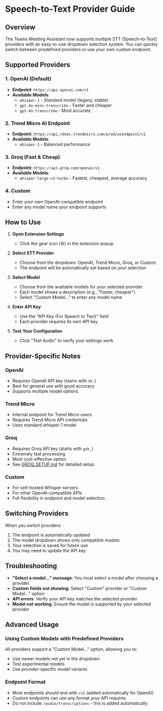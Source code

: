 # Speech-to-Text Provider Guide

## Overview

The Teams Meeting Assistant now supports multiple STT (Speech-to-Text) providers with an easy-to-use dropdown selection system. You can quickly switch between predefined providers or use your own custom endpoint.

## Supported Providers

### 1. **OpenAI** (Default)
- **Endpoint**: `https://api.openai.com/v1`
- **Available Models**:
  - `whisper-1` - Standard model (legacy, stable)
  - `gpt-4o-mini-transcribe` - Faster and cheaper
  - `gpt-4o-transcribe` - Most accurate

### 2. **Trend Micro AI Endpoint**
- **Endpoint**: `https://api.rdsec.trendmicro.com/prod/aiendpoint/v1`
- **Available Models**:
  - `whisper-1` - Balanced performance

### 3. **Groq** (Fast & Cheap)
- **Endpoint**: `https://api.groq.com/openai/v1`
- **Available Models**:
  - `whisper-large-v3-turbo` - Fastest, cheapest, average accuracy

### 4. **Custom**
- Enter your own OpenAI-compatible endpoint
- Enter any model name your endpoint supports

## How to Use

1. **Open Extension Settings**
   - Click the gear icon (⚙️) in the extension popup

2. **Select STT Provider**
   - Choose from the dropdown: OpenAI, Trend Micro, Groq, or Custom
   - The endpoint will be automatically set based on your selection

3. **Select Model**
   - Choose from the available models for your selected provider
   - Each model shows a description (e.g., "Faster, cheaper")
   - Select "Custom Model..." to enter any model name

4. **Enter API Key**
   - Use the "API Key (For Speech to Text)" field
   - Each provider requires its own API key

5. **Test Your Configuration**
   - Click "Test Audio" to verify your settings work

## Provider-Specific Notes

### OpenAI
- Requires OpenAI API key (starts with `sk-`)
- Best for general use with good accuracy
- Supports multiple model options

### Trend Micro
- Internal endpoint for Trend Micro users
- Requires Trend Micro API credentials
- Uses standard whisper-1 model

### Groq
- Requires Groq API key (starts with `gsk_`)
- Extremely fast processing
- Most cost-effective option
- See [GROQ_SETUP.md](GROQ_SETUP.md) for detailed setup

### Custom
- For self-hosted Whisper servers
- For other OpenAI-compatible APIs
- Full flexibility in endpoint and model selection

## Switching Providers

When you switch providers:
1. The endpoint is automatically updated
2. The model dropdown shows only compatible models
3. Your selection is saved for future use
4. You may need to update the API key

## Troubleshooting

- **"Select a model..." message**: You must select a model after choosing a provider
- **Custom fields not showing**: Select "Custom" provider or "Custom Model..." option
- **API errors**: Verify your API key matches the selected provider
- **Model not working**: Ensure the model is supported by your selected provider

## Advanced Usage

### Using Custom Models with Predefined Providers
All providers support a "Custom Model..." option, allowing you to:
- Use newer models not yet in the dropdown
- Test experimental models
- Use provider-specific model variants

### Endpoint Format
- Most endpoints should end with `/v1` (added automatically for OpenAI)
- Custom endpoints can use any format your API requires
- Do not include `/audio/transcriptions` - this is added automatically
